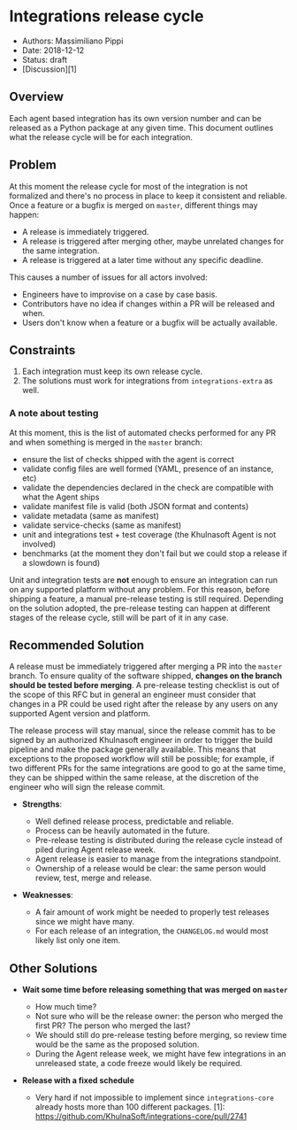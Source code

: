 # Integrations release cycle

- Authors: Massimiliano Pippi
- Date: 2018-12-12
- Status: draft
- [Discussion][1]

## Overview

Each agent based integration has its own version number and can be released as
a Python package at any given time. This document outlines what the release
cycle will be for each integration.

## Problem

At this moment the release cycle for most of the integration is not formalized
and there's no process in place to keep it consistent and reliable. Once a feature
or a bugfix is merged on `master`, different things may happen:

- A release is immediately triggered.
- A release is triggered after merging other, maybe unrelated changes for the same integration.
- A release is triggered at a later time without any specific deadline.

This causes a number of issues for all actors involved:

- Engineers have to improvise on a case by case basis.
- Contributors have no idea if changes within a PR will be released and when.
- Users don't know when a feature or a bugfix will be actually available.

## Constraints

1. Each integration must keep its own release cycle.
2. The solutions must work for integrations from `integrations-extra` as well.

### A note about testing

At this moment, this is the list of automated checks performed for any PR and
when something is merged in the `master` branch:

- ensure the list of checks shipped with the agent is correct
- validate config files are well formed (YAML, presence of an instance, etc)
- validate the dependencies declared in the check are compatible with what the Agent ships
- validate manifest file is valid (both JSON format and contents)
- validate metadata (same as manifest)
- validate service-checks (same as manifest)
- unit and integrations test + test coverage (the Khulnasoft Agent is not involved)
- benchmarks (at the moment they don't fail but we could stop a release if a slowdown is found)

Unit and integration tests are **not** enough to ensure an integration can run
on any supported platform without any problem. For this reason, before shipping
a feature, a manual pre-release testing is still required. Depending on the solution
adopted, the pre-release testing can happen at different stages of the release
cycle, still will be part of it in any case.

## Recommended Solution

A release must be immediately triggered after merging a PR into the `master` branch.
To ensure quality of the software shipped, **changes on the branch should be tested before merging**.
A pre-release testing checklist is out of the scope of this RFC but in general
an engineer must consider that changes in a PR could be used right after the
release by any users on any supported Agent version and platform.

The release process will stay manual, since the release commit has to be signed by
an authorized Khulnasoft engineer in order to trigger the build pipeline and make the
package generally available. This means that exceptions to the proposed workflow
will still be possible; for example, if two different PRs for the same integrations
are good to go at the same time, they can be shipped within the same release, at
the discretion of the engineer who will sign the release commit.

- **Strengths**:
  - Well defined release process, predictable and reliable.
  - Process can be heavily automated in the future.
  - Pre-release testing is distributed during the release cycle instead of piled during Agent release week.
  - Agent release is easier to manage from the integrations standpoint.
  - Ownership of a release would be clear: the same person would review, test, merge and release.

- **Weaknesses**:
  - A fair amount of work might be needed to properly test releases since we might have many.
  - For each release of an integration, the `CHANGELOG.md` would most likely list only one item.

## Other Solutions

- **Wait some time before releasing something that was merged on `master`**
  - How much time?
  - Not sure who will be the release owner: the person who merged the first PR? The person who merged the last?
  - We should still do pre-release testing before merging, so review time would be the same as the proposed solution.
  - During the Agent release week, we might have few integrations in an unreleased state, a code freeze would likely be required.

- **Release with a fixed schedule**
  - Very hard if not impossible to implement since `integrations-core` already hosts more than 100 different packages.
[1]: https://github.com/KhulnaSoft/integrations-core/pull/2741
